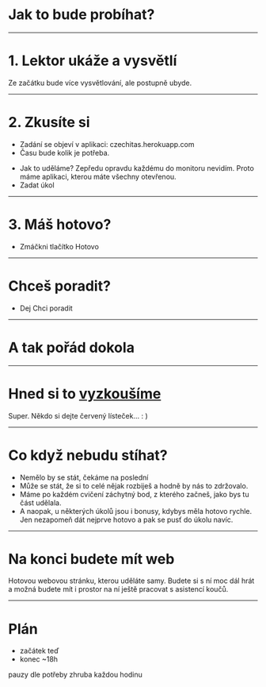 <!-- .slide: data-state="c-slide-inter" -->
# Jak to bude probíhat?

---

# 1. Lektor ukáže a vysvětlí

>>>
Ze začátku bude více vysvětlování, ale postupně ubyde.

---

# 2. Zkusíte si

- Zadání se objeví v aplikaci: czechitas.herokuapp.com
- Času bude kolik je potřeba.


>>>
* Jak to uděláme? Zepředu opravdu každému do monitoru nevidím.
Proto máme aplikaci, kterou máte všechny otevřenou.
* Zadat úkol

---

# 3. Máš hotovo?

>>>
* Zmáčkni tlačítko Hotovo

---

# Chceš poradit?

>>>
* Dej Chci poradit

---

# A tak pořád dokola

---

<!-- .slide: data-state="c-slide-task" -->

# Hned si to <a href="https://czechitas.herokuapp.com/">vyzkoušíme</a>

>>>
Super. Někdo si dejte červený lísteček… : )

---

# Co když nebudu stíhat?

>>>
* Nemělo by se stát, čekáme na poslední
* Může se stát, že si to celé nějak rozbiješ a hodně by nás to zdržovalo.
* Máme po každém cvičení záchytný bod, z kterého začneš, jako bys tu část udělala.
* A naopak, u některých úkolů jsou i bonusy, kdybys měla hotovo rychle. Jen nezapomeň dát nejprve hotovo a pak se pusť do úkolu navíc.

---

# Na konci budete mít web

>>>
Hotovou webovou stránku, kterou uděláte samy.
Budete si s ní moc dál hrát a možná budete mít i prostor na ní ještě pracovat s asistencí koučů.

---

# Plán

- začátek teď
- konec ~18h

>>>
pauzy dle potřeby zhruba každou hodinu

<!-- .element: class="c-text-left" -->
